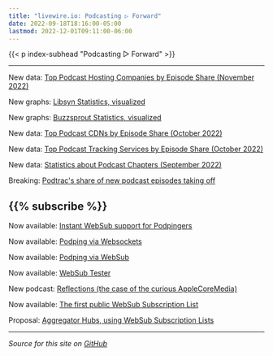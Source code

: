 ```yaml
---
title: "livewire.io: Podcasting ▷ Forward"
date: 2022-09-18T18:16:00-05:00
lastmod: 2022-12-01T09:11:00-06:00
---
```


{{< p index-subhead "Podcasting ▷ Forward" >}}

---

New data: [Top Podcast Hosting Companies by Episode Share (November 2022)](/podcast-hosts-by-episode-share)

New graphs: [Libsyn Statistics, visualized](/libsyn-stats-visualized)

New graphs: [Buzzsprout Statistics, visualized](/buzzsprout-stats-visualized)

New data: [Top Podcast CDNs by Episode Share (October 2022)](/podcast-cdns-by-episode-share)

New data: [Top Podcast Tracking Services by Episode Share (October 2022)](/podcast-trackers-by-episode-share)

New data: [Statistics about Podcast Chapters (September 2022)](/podcast-chapters-stats)

Breaking: [Podtrac's share of new podcast episodes taking off](/podtrac-share-of-new-episodes-taking-off)

{{% subscribe %}}
---

Now available: [Instant WebSub support for Podpingers](/instant-websub-for-podpingers)

Now available: [Podping via Websockets](/podping-via-websockets)

Now available: [Podping via WebSub](/podping-via-websub)

Now available: [WebSub Tester](/websub-tester)

New podcast: [Reflections (the case of the curious AppleCoreMedia)](/new-podcast-reflections)

Now available: [The first public WebSub Subscription List](/first-public-subscription-list)

Proposal: [Aggregator Hubs, using WebSub Subscription Lists](/aggregator-hubs)

---

*Source for this site on [GitHub](https://github.com/skymethod/livewire-web)*

